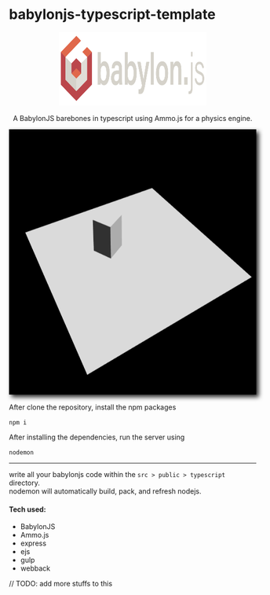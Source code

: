 # babylonjs-typescript-template

<p align="center">
 <img height="150" width="300" src="./doc/readme/babylonjs_logo.png" />
</p>

<p align="center">  
  A BabylonJS barebones in typescript using Ammo.js for a physics engine. 
<p>

<p align="center">
 <img height="540" width="810" src="./doc/readme/babylonjs_live_view.png" style="-webkit-filter: drop-shadow(5px 5px 5px #222); filter: drop-shadow(5px 5px 5px #222);" />
</p>


After clone the repository, install the npm packages

```
npm i
```

After installing the dependencies, run the server using

```
nodemon
```

---


write all your babylonjs code within the `src > public > typescript` directory.<br>
nodemon will automatically build, pack, and refresh nodejs.

#### Tech used:
- BabylonJS
- Ammo.js
- express
- ejs
- gulp
- webback

// TODO: add more stuffs to this
